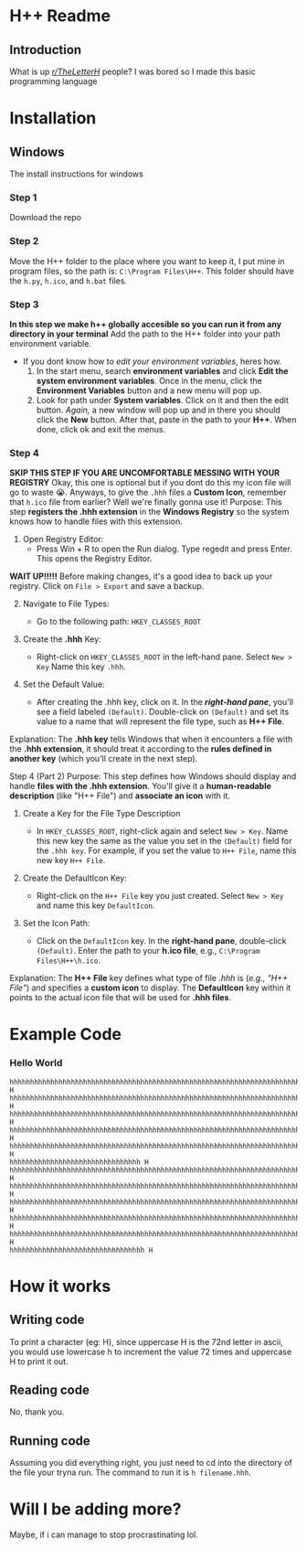 # H++ Readme
## Introduction

What is up *[r/TheLetterH](https://www.reddit.com/r/TheLetterH/)* people? I was bored so I made this basic programming language

# Installation

## Windows
The install instructions for windows
### Step 1
Download the repo

### Step 2
Move the H++ folder to the place where you want to keep it, I put mine in program files, so the path is: `C:\Program Files\H++`. This folder should have the `h.py`, `h.ico`, and `h.bat` files.

### Step 3
**In this step we make h++ globally accesible so you can run it from any directory in your terminal**
Add the path to the H++ folder into your path environment variable.
* If you dont know how to *edit your environment variables*, heres how.
    1. In the start menu, search **environment variables** and click **Edit the system environment variables**. Once in the menu, click the **Environment Variables** button and a new menu will pop up.
    2. Look for path under **System variables**. Click on it and then the edit button. *Again,* a new window will pop up and in there you should click the **New** button. After that, paste in the path to your **H++**. When done, click ok and exit the menus.

### Step 4
**SKIP THIS STEP IF YOU ARE UNCOMFORTABLE MESSING WITH YOUR REGISTRY**
Okay, this one is optional but if you dont do this my icon file will go to waste 😭. Anyways, to give the `.hhh` files a **Custom Icon**, remember that `h.ico` file from earlier? Well we're finally gonna use it! 
Purpose: This step **registers the .hhh extension** in the **Windows Registry** so the system knows how to handle files with this extension.

1. Open Registry Editor:
    * Press Win + R to open the Run dialog. Type regedit and press Enter. This opens the Registry Editor.

**WAIT UP!!!!!**
Before making changes, it's a good idea to back up your registry. Click on `File > Export` and save a backup.

2. Navigate to File Types:
   * Go to the following path: `HKEY_CLASSES_ROOT`

3. Create the **.hhh** Key:
     * Right-click on `HKEY_CLASSES_ROOT` in the left-hand pane.
    Select `New > Key`
    Name this key `.hhh`.

4. Set the Default Value:
    * After creating the .hhh key, click on it.
      In the ***right-hand pane***, you'll see a field labeled `(Default)`.
      Double-click on `(Default)` and set its value to a name that will represent the file type, such as **H++ File**.

Explanation: The **.hhh key** tells Windows that when it encounters a file with the **.hhh extension**, it should treat it according to the **rules defined in another key** (which you'll create in the next step).

Step 4 (Part 2)
Purpose: This step defines how Windows should display and handle **files with the .hhh extension**. You'll give it a **human-readable description** (like "H++ File") and **associate an icon** with it.

1. Create a Key for the File Type Description
   * In `HKEY_CLASSES_ROOT`, right-click again and select `New > Key`.
     Name this new key the same as the value you set in the `(Default)` field for the `.hhh key`. For example, if you set the value to `H++ File`, name this new key `H++ File`.

2. Create the DefaultIcon Key:
   * Right-click on the `H++ File` key you just created.
     Select `New > Key` and name this key `DefaultIcon`.

3. Set the Icon Path:
    * Click on the `DefaultIcon` key.
      In the **right-hand pane**, double-click `(Default)`.
      Enter the path to your **h.ico file**, e.g., `C:\Program Files\H++\h.ico`.

Explanation: The **H++ File** key defines what type of file *.hhh* is (*e.g., "H++ File"*) and specifies a **custom icon** to display. The **DefaultIcon** key within it points to the actual icon file that will be used for **.hhh files**.
   
# Example Code

### Hello World
```H++
hhhhhhhhhhhhhhhhhhhhhhhhhhhhhhhhhhhhhhhhhhhhhhhhhhhhhhhhhhhhhhhhhhhhhhhh H
hhhhhhhhhhhhhhhhhhhhhhhhhhhhhhhhhhhhhhhhhhhhhhhhhhhhhhhhhhhhhhhhhhhhhhhhhhhhhhhhhhhhhhhhhhhhhhhhhhhhh H
hhhhhhhhhhhhhhhhhhhhhhhhhhhhhhhhhhhhhhhhhhhhhhhhhhhhhhhhhhhhhhhhhhhhhhhhhhhhhhhhhhhhhhhhhhhhhhhhhhhhhhhhhhhh H
hhhhhhhhhhhhhhhhhhhhhhhhhhhhhhhhhhhhhhhhhhhhhhhhhhhhhhhhhhhhhhhhhhhhhhhhhhhhhhhhhhhhhhhhhhhhhhhhhhhhhhhhhhhh H
hhhhhhhhhhhhhhhhhhhhhhhhhhhhhhhhhhhhhhhhhhhhhhhhhhhhhhhhhhhhhhhhhhhhhhhhhhhhhhhhhhhhhhhhhhhhhhhhhhhhhhhhhhhhhhh H
hhhhhhhhhhhhhhhhhhhhhhhhhhhhhhhh H
hhhhhhhhhhhhhhhhhhhhhhhhhhhhhhhhhhhhhhhhhhhhhhhhhhhhhhhhhhhhhhhhhhhhhhhhhhhhhhhhhhhhhhh H
hhhhhhhhhhhhhhhhhhhhhhhhhhhhhhhhhhhhhhhhhhhhhhhhhhhhhhhhhhhhhhhhhhhhhhhhhhhhhhhhhhhhhhhhhhhhhhhhhhhhhhhhhhhhhhh H
hhhhhhhhhhhhhhhhhhhhhhhhhhhhhhhhhhhhhhhhhhhhhhhhhhhhhhhhhhhhhhhhhhhhhhhhhhhhhhhhhhhhhhhhhhhhhhhhhhhhhhhhhhhhhhhhhh H
hhhhhhhhhhhhhhhhhhhhhhhhhhhhhhhhhhhhhhhhhhhhhhhhhhhhhhhhhhhhhhhhhhhhhhhhhhhhhhhhhhhhhhhhhhhhhhhhhhhhhhhhhhhh H
hhhhhhhhhhhhhhhhhhhhhhhhhhhhhhhhhhhhhhhhhhhhhhhhhhhhhhhhhhhhhhhhhhhhhhhhhhhhhhhhhhhhhhhhhhhhhhhhhhhh H
hhhhhhhhhhhhhhhhhhhhhhhhhhhhhhhhh H
```

# How it works

## Writing code

To print a character (eg: H), since uppercase H is the 72nd letter in ascii, you would use lowercase h to increment the value 72 times and uppercase H to print it out.

## Reading code

No, thank you.

## Running code

Assuming you did everything right, you just need to cd into the directory of the file your tryna run. The command to run it is `h filename.hhh`.

# Will I be adding more?

Maybe, if i can manage to stop procrastinating lol.

